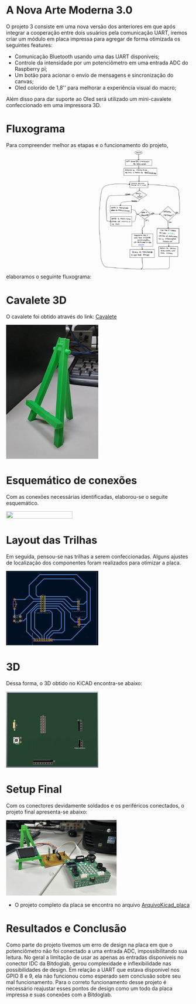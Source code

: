 # A Nova Arte Moderna 3.0 

O projeto 3 consiste em uma nova versão dos anteriores em que após integrar a cooperação entre dois usuários pela comunicação UART, iremos criar um módulo em placa impressa para agregar de forma otimizada os seguintes features:

- Comunicação Bluetooth usando uma das UART disponíveis;
- Controle da intensidade por um potenciômetro em uma entrada ADC do Raspberry pi;
- Um botão para acionar o envio de mensagens e sincronização do canvas;
- Oled colorido de 1,8'' para melhorar a experiência visual do macro;

Além disso para dar suporte ao Oled será utilizado um mini-cavalete confeccionado em uma impressora 3D.

# Fluxograma 
Para compreender melhor as etapas e o funcionamento do projeto, elaboramos o seguinte fluxograma:
<img src="Flowchart.jpeg" width="50%" height="50%">

# Cavalete 3D

O cavalete foi obtido através do link: [Cavalete](https://www.thingiverse.com/thing:355110)

<img src="Minicavalete.jpg" width="50%" height="50%">

# Esquemático de conexões
Com as conexões necessárias identificadas, elaborou-se o seguite esquemático.

<img src="Esquemático.png" width="60%" height="00%">

# Layout das Trilhas
Em seguida, pensou-se nas trilhas a serem confeccionadas. Alguns ajustes de localização dos componentes foram realizados para otimizar a placa.

<img src="Layout_placa.png" width="50%" height="50%">

# 3D
Dessa forma, o 3D obtido no KiCAD encontra-se abaixo:

<img src="Layout_3D.png" width="50%" height="50%">

# Setup Final
Com os conectores devidamente soldados e os periféricos conectados, o projeto final apresenta-se abaixo:

<img src="Setup - EA076.jpeg" width="60%" height="60%">

* O projeto completo da placa se encontra no arquivo [ArquivoKicad_placa](https://github.com/barcrisdil/ea076-2024-2/blob/main/Project3/ArquivoKicad_placa)
# Resultados e Conclusão 

Como parte do projeto tivemos um erro de design na placa em que o potenciômetro não foi conectado a uma entrada ADC, impossibilitando sua leitura. No geral a limitação de usar as apenas as entradas disponíveis no conector IDC da Bitdoglab, gerou complexidade e inflexibilidade nas possibilidades de design. Em relação a UART que estava disponivel nos GPIO 8 e 9, ela não funcionou como esperado sem conclusão sobre seu mal funcionamento. Para o correto funcionamento desse projeto é necessário reajustar esses pontos de design como um todo da placa impressa e suas conexões com a Bitdoglab. 



